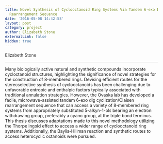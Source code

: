 ```yaml
---
title: Novel Synthesis of Cyclooctanoid Ring Systems Via Tandem 6-exo Dig Cyclization/Claisen
  Rearrangement Sequence
date: '2016-05-08 14:42:58'
layout: post
category: project
author: Elizabeth Stone
externalLink: false
hidden: true
---
```


Elizabeth Stone

---

Many biologically active natural and synthetic compounds incorporate cycloctanoid structures, highlighting the significance of novel strategies for the construction of 8-membered rings. Devising efficient routes for the stereoselective synthesis of cyclooctanoids has been challenging due to unfavorable entropic and enthalpic factors typically associated with traditional annulation strategies. However, the Ovaska lab has developed a facile, microwave-assisted tandem 6-exo dig cyclization/Claisen rearrangement sequence that can access a variety of 8-membered ring systems from appropriately substituted 5-alkyn-1-ols bearing an electron withdrawing group, preferably a cyano group, at the triple bond terminus. This thesis discusses adaptations made to this novel methodology utilizing the Thorpe Ingold effect to access a wider range of cyclooctanoid ring systems. Additionally, the Baylis-Hillman reaction and synthetic routes to access heterocyclic octanoids were pursued.